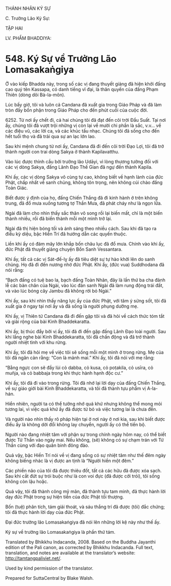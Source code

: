 THÁNH NHÂN KÝ SỰ

C. Trưởng Lão Ký Sự:

TẬP HAI

LV. PHẨM BHADDIYA:

# 548\. Ký Sự về Trưởng Lão Lomasakaṅgiya

Ở vào kiếp Bhadda này, trong số các vị đang thuyết giảng đã hiện khởi đấng cao quý tên Kassapa, có danh tiếng vĩ đại, là thân quyến của đấng Phạm Thiên (dòng dõi Bà-la-môn).

Lúc bấy giờ, tôi và luôn cả Candana đã xuất gia trong Giáo Pháp và đã làm tròn đầy bổn phận trong Giáo Pháp cho đến phút cuối của cuộc đời.

6252\. Từ nơi ấy chết đi, cả hai chúng tôi đã đạt đến cõi trời Đẩu Suất. Tại nơi ấy, chúng tôi đã vượt trội những vị còn lại về mười chi phần là sắc, v.v… về các điệu vũ, các lời ca, và các khúc tấu nhạc. Chúng tôi đã sống cho đến hết tuổi thọ và đã trải qua sự an lạc lớn lao.

Sau khi mệnh chung từ nơi ấy, Candana đã đi đến cõi trời Đạo Lợi, tôi đã trở thành người con trai dòng Sakya ở thành Kapilavatthu.

Vào lúc được thỉnh cầu bởi trưởng lão Udāyi, vì lòng thương tưởng đối với các vị dòng Sakya, đấng Lãnh Đạo Thế Gian đã ngự đến thành Kapila.

Khi ấy, các vị dòng Sakya vô cùng tự cao, không biết về hạnh lành của đức Phật, chấp nhất về sanh chủng, không tôn trọng, nên không cúi chào đấng Toàn Giác.

Biết được ý định của họ, đấng Chiến Thắng đã đi kinh hành ở trên không trung, đã đổ mưa xuống tương tợ Thần Mưa, đã phát cháy như là ngọn lữa.

Ngài đã làm cho nhìn thấy sắc thân vô song rồi lại biến mất, chỉ là một biến thành nhiều, rồi đã biến thành mỗi một mình trở lại.

Ngài đã thị hiện bóng tối và ánh sáng theo nhiều cách. Sau khi đã tạo ra điều kỳ diệu, bậc Hiền Trí đã hướng dẫn các quyến thuộc.

Liền khi ấy có đám mây lớn khắp bốn châu lục đã đổ mưa. Chính vào khi ấy, đức Phật đã thuyết giảng chuyện Bổn Sanh Vessantara.

Khi ấy, tất cả các vị Sát-đế-lỵ ấy đã tiêu diệt sự tự hào khởi lên do sanh chủng. Họ đã đi đến nương nhờ đức Phật. Khi ấy, (đức vua) Suddhodana đã nói rằng:

“Bạch đấng có tuệ bao la, bạch đấng Toàn Nhãn, đây là lần thứ ba cha đảnh lễ các bàn chân của Ngài, vào lúc đản sanh Ngài đã làm rung động trái đất, và vào lúc bóng cây Jambu đã không rời bỏ Ngài.”

Khi ấy, sau khi nhìn thấy năng lực ấy của đức Phật, với tâm ý sửng sốt, tôi đã xuất gia ở ngay tại nơi ấy và đã sống là người phụng dưỡng mẹ.

Khi ấy, vị Thiên tử Candana đã đi đến gặp tôi và đã hỏi về cách thức tóm tắt và giải rộng của bài Kinh Bhaddekaratta.

Khi ấy, bị thúc đẩy bởi vị ấy, tôi đã đi đến gặp đấng Lãnh Đạo loài người. Sau khi lắng nghe bài Kinh Bhaddekaratta, tôi đã chấn động và đã trở thành người nhiệt tình với khu rừng.

Khi ấy, tôi đã hỏi mẹ về việc tôi sẽ sống mỗi một mình ở trong rừng. Mẹ của tôi đã ngăn cản rằng: “Con là mảnh mai.” Khi ấy, tôi đã nói với mẹ rằng:

“Bằng ngực con sẽ đầy lùi cỏ dabba, cỏ kusa, cỏ poṭakila, cỏ usīra, cỏ muñja, và cỏ babbaja trong khi thực hành hạnh độc cư.”

Khi ấy, tôi đã đi vào trong rừng. Tôi đã nhớ lại lời dạy của đấng Chiến Thắng, về sự giáo giới bài Kinh Bhaddekaratta, và tôi đã thành tựu phẩm vị A-la-hán.

Hiển nhiên, người ta có thể tưởng nhớ quá khứ nhưng không thể mong mỏi tương lai, vì việc quá khứ ấy đã được từ bỏ và việc tương lai là chưa đến.

Và người nào nhìn thấy rõ pháp hiện tại ở nơi này ở nơi kia, sau khi biết được điều ấy là không dời đổi không lay chuyển, người ấy có thể tiến bộ.

Người nào đang nhiệt tâm với phận sự trong chính ngày hôm nay, có thể biết được Tử Thần vào ngày mai. Nếu không, (sẽ) không có sự chạm trán với Tử Thần cùng với đạo quân binh đông đảo.

Quả vậy, bậc Hiền Trí nói về vị đang sống có sự nhiệt tâm như thế đêm ngày không biếng nhác là vị được an tịnh là “Người hiền một đêm.”

Các phiền não của tôi đã được thiêu đốt, tất cả các hữu đã được xóa sạch. Sau khi cắt đứt sự trói buộc như là con voi đực (đã được cởi trói), tôi sống không còn lậu hoặc.

Quả vậy, tôi đã thành công mỹ mãn, đã thành tựu tam minh, đã thực hành lời dạy đức Phật trong sự hiện tiền của đức Phật tối thượng.

Bốn (tuệ) phân tích, tám giải thoát, và sáu thắng trí đã được (tôi) đắc chứng; tôi đã thực hành lời dạy của đức Phật.

Đại đức trưởng lão Lomasakaṅgiya đã nói lên những lời kệ này như thế ấy.

Ký sự về trưởng lão Lomasakaṅgiya là phần thứ tám.

Translated by Bhikkhu Indacanda, 2008. Based on the Buddha Jayanthi edition of the Pali canon, as corrected by Bhikkhu Indacanda. Full text, translation, and notes are available at the translator’s website: http://tamtangpaliviet.net/.

Used by kind permission of the translator.

Prepared for SuttaCentral by Blake Walsh.